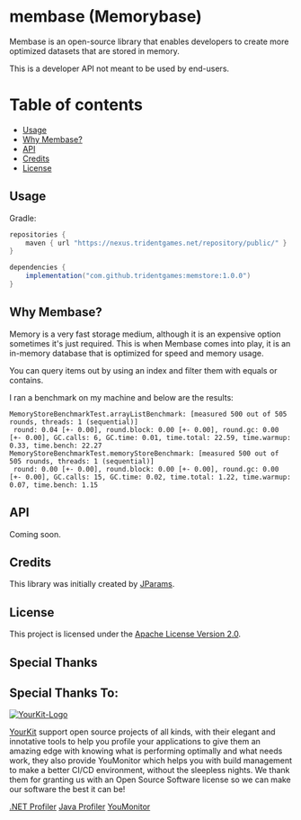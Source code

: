 # membase (Memorybase)
Membase is an open-source library that enables developers to create more optimized datasets that are stored in memory.

This is a developer API not meant to be used by end-users.

# Table of contents
- [Usage](#usage)
- [Why Membase?](#why-membase)
- [API](#api)
- [Credits](#credits)
- [License](#license)

## Usage
Gradle:
```groovy
repositories {
    maven { url "https://nexus.tridentgames.net/repository/public/" }
}

dependencies {
    implementation("com.github.tridentgames:memstore:1.0.0")
}
```

## Why Membase?
Memory is a very fast storage medium, although it is an expensive option sometimes it's just required.
This is when Membase comes into play, it is an in-memory database that is optimized for speed and memory usage.

You can query items out by using an index and filter them with equals or contains.

I ran a benchmark on my machine and below are the results:
```
MemoryStoreBenchmarkTest.arrayListBenchmark: [measured 500 out of 505 rounds, threads: 1 (sequential)]
 round: 0.04 [+- 0.00], round.block: 0.00 [+- 0.00], round.gc: 0.00 [+- 0.00], GC.calls: 6, GC.time: 0.01, time.total: 22.59, time.warmup: 0.33, time.bench: 22.27
MemoryStoreBenchmarkTest.memoryStoreBenchmark: [measured 500 out of 505 rounds, threads: 1 (sequential)]
 round: 0.00 [+- 0.00], round.block: 0.00 [+- 0.00], round.gc: 0.00 [+- 0.00], GC.calls: 15, GC.time: 0.02, time.total: 1.22, time.warmup: 0.07, time.bench: 1.15
 ```

## API
Coming soon.

## Credits
This library was initially created by [JParams](https://github.com/jparams).

## License
This project is licensed under the [Apache License Version 2.0](../LICENSE).

## Special Thanks
Special Thanks To:
-------------

[![YourKit-Logo](https://www.yourkit.com/images/yklogo.png)](https://www.yourkit.com/)

[YourKit](https://www.yourkit.com/) support open source projects of all kinds, with their elegant and innotative tools to help you profile your applications to give them an amazing edge with knowing what is performing optimally and what needs work, they also provide YouMonitor which helps you with build management to make a better CI/CD environment, without the sleepless nights. We thank them for granting us with an Open Source Software license so we can make our software the best it can be!

[.NET Profiler](https://www.yourkit.com/.net/profiler)
[Java Profiler](https://www.yourkit.com/java/profiler)
[YouMonitor](https://www.yourkit.com/youmonitor/)

